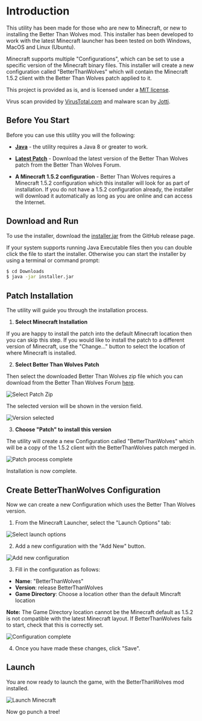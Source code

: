 # Introduction

This utility has been made for those who are new to Minecraft, or new to 
installing the Better Than Wolves mod. This installer has been developed 
to work with the latest Minecraft launcher has been tested on both 
Windows, MacOS and Linux (Ubuntu).

Minecraft supports multiple "Configurations", which can be set to use
a specific version of the Minecraft binary files. This installer will 
create a new configuration called "BetterThanWolves" which will contain
the Minecraft 1.5.2 client with the Better Than Wolves patch applied 
to it.

This project is provided as is, and is licensed under a [MIT license](Extra.MD).

Virus scan provided by [VirusTotal.com](https://www.virustotal.com/#/file/a4a15b6014e6489ed552f44e7b22cdcd3d68cf7f2c2621a0a88c82352db9e07a/detection)
and malware scan by [Jotti](https://virusscan.jotti.org/en-GB/filescanjob/6sea2zhtj2).

## Before You Start

Before you can use this utility you will the following:

* **[Java](https://java.com/en/download/)** - the utility requires a 
Java 8 or greater to work.

* **[Latest Patch](http://www.sargunster.com/btwforum/viewforum.php?f=3)** - Download the latest version of the Better Than Wolves
patch from the Better Than Wolves Forum.

* **A Minecraft 1.5.2 configuration** -  Better Than Wolves requires a 
Minecraft 1.5.2 configuration which this installer will look for as part of 
installation. If you do not have a 1.5.2 configuration already, the installer
will download it automatically as long as you are online and can access the 
Internet.

## Download and Run

To use the installer, download the [installer.jar](https://github.com/rwapshott/btw-installer/releases/download/latest/installer.jar) 
from the GitHub release page.

If your system supports running Java Executable files then you can 
double click the file to start the installer. Otherwise you can 
start the installer by using a terminal or command prompt:

```bash
$ cd Downloads
$ java -jar installer.jar
```

## Patch Installation

The utility will guide you through the installation process.

1) **Select Minecraft Installation**

If you are happy to install the patch into the default Minecraft location
then you can skip this step. If you would like to install the patch to a different
 version of Minecraft, use the "Change..." button to select
the location of where Minecraft is installed.

2) **Select Better Than Wolves Patch**

Then select the downloaded Better Than Wolves zip file which you 
can download from the Better Than Wolves Forum [here](http://www.sargunster.com/btwforum/viewforum.php?f=3).

![Select Patch Zip](images/patch-choose-zip.png)

The selected version will be shown in the version field.

![Version selected](images/patch-version-selected.png)

3) **Choose "Patch" to install this version**

The utility will create a new Configuration called "BetterThanWolves" which 
will be a copy of the 1.5.2 client with the BetterThanWolves patch merged in.

![Patch process complete](images/patch-version-installed.png)

Installation is now complete.

## Create BetterThanWolves Configuration

Now we can create a new Configuration which uses the Better Than Wolves
version.

1) From the Minecraft Launcher, select the "Launch Options" tab:

![Select launch options](images/mc-launch-options.png)

2) Add a new configuration with the "Add New" button.

![Add new configuration](images/mc-add-new.png)

3) Fill in the configuration as follows:

- **Name**: "BetterThanWolves"
- **Version**: release BetterThanWolves
- **Game Directory**: Choose a location other than the default Mincraft location

**Note:** The Game Directory location cannot be the Minecraft
default as 1.5.2 is not compatible with the latest Minecraft layout. If
BetterThanWolves fails to start, check that this is correctly set.

![Configuration complete](images/mc-configuration-complete.png)

4) Once you have made these changes, click "Save".

## Launch

You are now ready to launch the game, with the BetterThanWolves mod 
installed.

![Launch Minecraft](images/mc-select-btw.png)

Now go punch a tree!